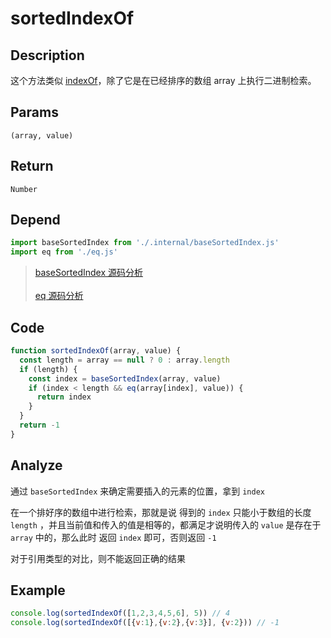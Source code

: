 # sortedIndexOf

## Description
这个方法类似 [indexOf](./indexOf.md)，除了它是在已经排序的数组 array 上执行二进制检索。

## Params
`(array, value)`

## Return
`Number`

## Depend
```js
import baseSortedIndex from './.internal/baseSortedIndex.js'
import eq from './eq.js'
```
> [baseSortedIndex 源码分析](../internal/baseSortedIndex.md)
> <br/>
> <br/>
> [eq 源码分析](./eq.md)

## Code
```js
function sortedIndexOf(array, value) {
  const length = array == null ? 0 : array.length
  if (length) {
    const index = baseSortedIndex(array, value)
    if (index < length && eq(array[index], value)) {
      return index
    }
  }
  return -1
}
```

## Analyze
通过 `baseSortedIndex` 来确定需要插入的元素的位置，拿到 `index`

在一个排好序的数组中进行检索，那就是说 得到的 `index` 只能小于数组的长度 `length` ，并且当前值和传入的值是相等的，都满足才说明传入的  `value` 是存在于 `array` 中的，那么此时 返回 `index` 即可，否则返回 `-1`

对于引用类型的对比，则不能返回正确的结果

## Example
```js
console.log(sortedIndexOf([1,2,3,4,5,6], 5)) // 4
console.log(sortedIndexOf([{v:1},{v:2},{v:3}], {v:2})) // -1
```
